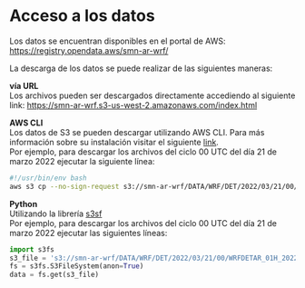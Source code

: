 # Acceso a los datos

Los datos se encuentran disponibles en el portal de AWS: https://registry.opendata.aws/smn-ar-wrf/

La descarga de los datos se puede realizar de las siguientes maneras:

**vía URL**<br />
Los archivos pueden ser descargados directamente accediendo al siguiente link: https://smn-ar-wrf.s3-us-west-2.amazonaws.com/index.html

**AWS CLI**<br /> 
Los datos de S3 se pueden descargar utilizando AWS CLI. Para más información sobre su instalación visitar el siguiente 
[link](https://docs.aws.amazon.com/cli/latest/userguide/getting-started-install.html).<br />
Por ejemplo, para descargar los archivos del ciclo 00 UTC del día 21 de marzo 2022 ejecutar la siguiente línea: 
```bash
#!/usr/bin/env bash
aws s3 cp --no-sign-request s3://smn-ar-wrf/DATA/WRF/DET/2022/03/21/00/
```
**Python**<br />
Utilizando la librería [s3sf](https://pypi.org/project/s3fs/) <br />
Por ejemplo, para descargar los archivos del ciclo 00 UTC del día 21 de marzo 2022 ejecutar las siguientes líneas: <br />
```python
import s3fs
s3_file = 's3://smn-ar-wrf/DATA/WRF/DET/2022/03/21/00/WRFDETAR_01H_20220321_00_000.nc'   # nombre del archivo a descargar 
fs = s3fs.S3FileSystem(anon=True)
data = fs.get(s3_file)
```

